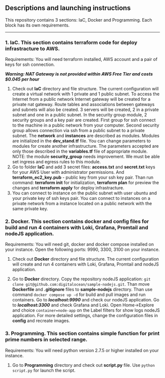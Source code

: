 Descriptions and launching instructions
---
This repository contains 3 sections: IaC, Docker and Programming. Each block has its own requirements.

-----------------------------------
### 1. IaC. This section contains terraform code for deploy infrastracture to AWS.
Requirements:
You will need terraform installed, AWS account and a pair of keys for ssh connection. 

***Warning: NAT Gateway is not provided within AWS Free Tier and costs $0.045 per hour***

1. Check out **IaC** directory and file structure. The current configuration will create a virtual network with 1 private and 1 public subnet. To access the Internet from a public network Internet gateway will be created for a private nat gateway. Route tables and associations between gateways and subnets will also be created. 3 servers will be created, 2 in a private subnet and one in a public subnet.
  In the security group module, 2 security groups and a key pair are created. First group for ssh connect to the machine in a public network from your computer. Second security group allows connection via ssh from a public subnet to a private subnet. 
  The **network** and **instances** are described as modules. Modules are initialized in the **dev_stand.tf** file. You can change parameters to modules for create another infrastructure. The parameters accepted are only those described in the **variables.tf** file of appropriate module.
NOTE: the module **security_group** needs improvement. We must be able set ingress and egress rules to this module.
3.  Go to folder **IaC** and add 3 secret files: **access.txt** and **secret.txt** keys for your AWS User with administrator permissions. And **terraform_ec2_key.pub** - public key from your ssh key pair. Than run command: **terraform init** for initialization, **terraform plan** for preview the changes and **terraform apply** for deploy infrastracture.
4.  You can connect to instance on the public subnet with user ubuntu and your private key of ssh keys pair. You can connect to instances on a private network from a instance located on a public network with the same private key.


### 2. Docker. This section contains docker and config files for build and run 4 containers with Loki, Grafana, Promtail and nodeJS application.
Requirements:
You will need git, docker and docker compose installed on your instance. Open the following ports: 9990, 3300, 3100 on your instance.

1. Check out **Docker** directory and file structure. The current configuration will create and run 4 containers with Loki, Grafana, Promtail and nodeJS application.
  
2.  Go to **Docker** directory. Copy the repository nodeJS application: ```git clone git@github.com:digitalocean/sample-nodejs.git```. Than move **Dockerfile** and **.gitignore** files to **sample-nodejs** directory. Than use command ```docker compose up -d``` for build and pull images and run containers. Go to ***localhost:9990*** and check our nodeJS application. Go to ***localhost:3300*** and check Grafana and Loki. Open Home->Explore and choice ```container=node-app``` on the Label filters for show logs nodeJS application. For more detailed settings, change the configuration files in **config** and recreate images.

### 3. Programming. This section contains simple function for print prime numbers in selected range.
Requirements:
You will need python version 2.7.5 or higher installed on your instance.

1. Go to **Programming** directory and check out **script.py** file. Use ```python script.py``` for launch the script.
   



